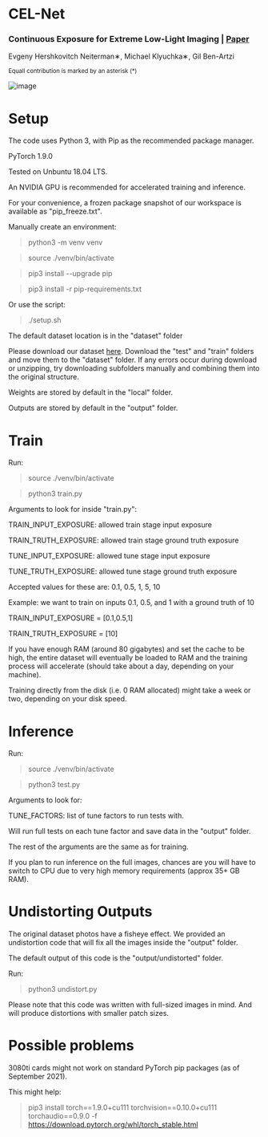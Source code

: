 # CEL-Net
### Continuous Exposure for Extreme Low-Light Imaging | [Paper](https://arxiv.org/pdf/2012.04112.pdf)
Evgeny Hershkovitch Neiterman∗, Michael Klyuchka∗, Gil Ben-Artzi


<sub>Equall contribution is marked by an asterisk (*) </sub>


![image](https://user-images.githubusercontent.com/30417158/193465748-0673c645-3df7-4b74-998c-0080d2ba7ece.png)



# Setup

The code uses Python 3, with Pip as the recommended package manager.

PyTorch 1.9.0

Tested on Unbuntu 18.04 LTS.

An NVIDIA GPU is recommended for accelerated training and inference.

For your convenience, a frozen package snapshot of our workspace is available as "pip_freeze.txt".


Manually create an environment:

> python3 -m venv venv

> source ./venv/bin/activate

> pip3 install --upgrade pip

> pip3 install -r pip-requirements.txt

Or use the script:

> ./setup.sh


The default dataset location is in the "dataset" folder

Please download our dataset [here](https://arielacil-my.sharepoint.com/:f:/g/personal/neiterman_ariel_ac_il/EruoYnkCjzREtC1hbPRN3Y0BQahIPkyMVfy-dp2AqiioGQ?e=i222JI).
Download the "test" and "train" folders and move them to the "dataset" folder.
If any errors occur during download or unzipping, try downloading subfolders manually and combining them into the original structure.

Weights are stored by default in the "local" folder.


Outputs are stored by default in the "output" folder.

# Train

Run:

> source ./venv/bin/activate

> python3 train.py

Arguments to look for inside "train.py":

TRAIN_INPUT_EXPOSURE: allowed train stage input exposure

TRAIN_TRUTH_EXPOSURE: allowed train stage ground truth exposure

TUNE_INPUT_EXPOSURE: allowed tune stage input exposure

TUNE_TRUTH_EXPOSURE: allowed tune stage ground truth exposure

Accepted values for these are: 0.1, 0.5, 1, 5, 10

Example: we want to train on inputs 0.1, 0.5, and 1 with a ground truth of 10

TRAIN_INPUT_EXPOSURE = [0.1,0.5,1]

TRAIN_TRUTH_EXPOSURE = [10]

If you have enough RAM (around 80 gigabytes) and set the cache to be high, the entire dataset will eventually be loaded to RAM and the training process will accelerate (should take about a day, depending on your machine).

Training directly from the disk (i.e. 0 RAM allocated) might take a week or two, depending on your disk speed.


# Inference

Run:

> source ./venv/bin/activate

> python3 test.py

Arguments to look for:

TUNE_FACTORS: list of tune factors to run tests with. 

Will run full tests on each tune factor and save data in the "output" folder.

The rest of the arguments are the same as for training.

If you plan to run inference on the full images, chances are you will have to switch to CPU due to very high memory requirements (approx 35+ GB RAM).

# Undistorting Outputs

The original dataset photos have a fisheye effect.
We provided an undistortion code that will fix all the images inside the "output" folder.

The default output of this code is the "output/undistorted" folder.

Run:

> python3 undistort.py

Please note that this code was written with full-sized images in mind. And will produce distortions with smaller patch sizes.



# Possible problems

3080ti cards might not work on standard PyTorch pip packages (as of September 2021).

This might help:

> pip3 install torch==1.9.0+cu111 torchvision==0.10.0+cu111 torchaudio==0.9.0 -f https://download.pytorch.org/whl/torch_stable.html
